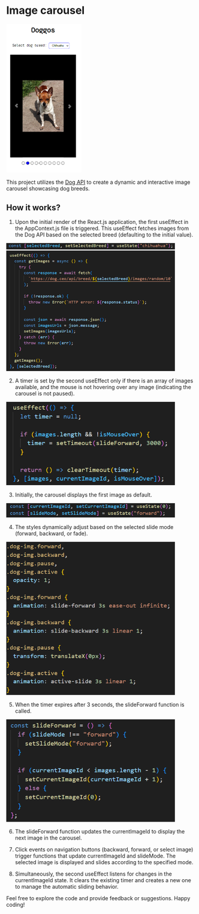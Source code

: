 # Image carousel

<img src="./readme_imgs/app.PNG" width="200px">

This project utilizes the [Dog API](https://dog.ceo/dog-api/documentation/) to create a dynamic and interactive image carousel showcasing dog breeds.

## How it works?

1.  Upon the initial render of the React.js application, the first useEffect in the AppContext.js file is triggered. This useEffect fetches images from the Dog API based on the selected breed (defaulting to the initial value).

<img src="./readme_imgs/selectBreed.PNG" width="450px">

<img src="./readme_imgs/getImages.PNG" width="450px">

2. A timer is set by the second useEffect only if there is an array of images available, and the mouse is not hovering over any image (indicating the carousel is not paused).

<img src="./readme_imgs/timer.PNG" width="450px">

3. Initially, the carousel displays the first image as default.

<img src="./readme_imgs/defaultValues.PNG" width="450px">

4. The styles dynamically adjust based on the selected slide mode (forward, backward, or fade).

<img src="./readme_imgs/slideStyle.PNG" width="450px">

5. When the timer expires after 3 seconds, the slideForward function is called.

<img src="./readme_imgs/slideForward.PNG" width="450px">

6. The slideForward function updates the currentImageId to display the next image in the carousel.

7. Click events on navigation buttons (backward, forward, or select image) trigger functions that update currentImageId and slideMode. The selected image is displayed and slides according to the specified mode.

8. Simultaneously, the second useEffect listens for changes in the currentImageId state. It clears the existing timer and creates a new one to manage the automatic sliding behavior.

Feel free to explore the code and provide feedback or suggestions. Happy coding!

